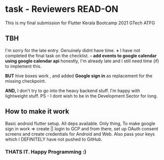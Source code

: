 # task - Reviewers READ-ON
This is my final submission for Flutter Kerala Bootcamp 2021 GTech ATFG 

## TBH

I'm sorry for the late entry. Genuinely didnt have time.
**+**
I have not completed the final task on the checklist. 
**- add events to google calendar using google calendar api**
honestly, I'm already late and i still need time (if) to implement this.

**BUT** hive boxes work , and added **Google sign in** as replacement for the missing checkpoint.

**AND,** I don't try to go into the heavy backend stuff. I'm happy with lightweight stuff.
PS - I dont wish to be in the Development Sector for long.

## How to make it work
Basic android flutter setup.
All deps available.
Only thing, 
To make google sign in work => create || login to GCP and from there,
set up OAuth consent screens and create credentials for Android and Web.
Also pass your keys which I DEFINITELY have not pushed to GitHub.

### THATS IT. Happy Programming :)
